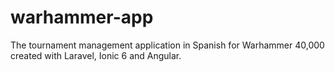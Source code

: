 # warhammer-app
The tournament management application in Spanish for Warhammer 40,000 created with Laravel, Ionic 6 and Angular.
